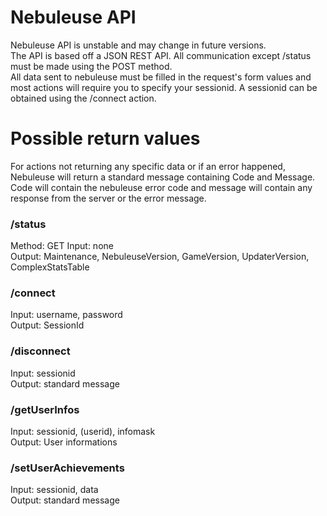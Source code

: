 # Nebuleuse API
Nebuleuse API is unstable and may change in future versions.  
The API is based off a JSON REST API. All communication except /status must be made using the POST method.  
All data sent to nebuleuse must be filled in the request's form values and most actions will require you to specify your sessionid. A sessionid can be obtained using the /connect action.  

# Possible return values
For actions not returning any specific data or if an error happened, Nebuleuse will return a standard message containing Code and Message. Code will contain the nebuleuse error code and message will contain any response from the server or the error message.

### /status 
Method: GET
Input: none  
Output:  Maintenance, NebuleuseVersion, GameVersion, UpdaterVersion, ComplexStatsTable  

### /connect
Input: username, password  
Output: SessionId  
  
### /disconnect
Input: sessionid  
Output: standard message  

### /getUserInfos
Input: sessionid, (userid), infomask  
Output: User informations  
  
### /setUserAchievements
Input: sessionid, data  
Output: standard message  